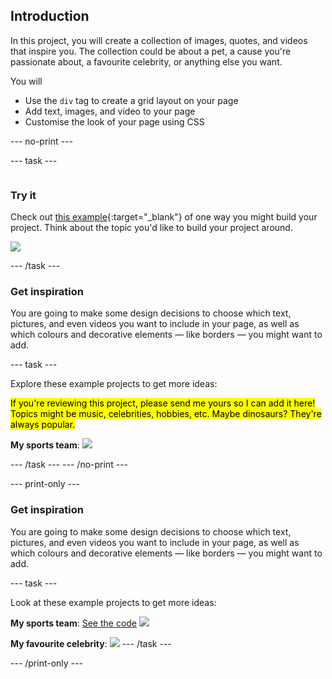 ## Introduction

In this project, you will create a collection of images, quotes, and videos that inspire you. The collection could be about a pet, a cause you're passionate about, a favourite celebrity, or anything else you want.

You will
+ Use the `div` tag to create a grid layout on your page
+ Add text, images, and video to your page
+ Customise the look of your page using CSS

--- no-print ---

--- task ---

<div style="display: flex; flex-wrap: wrap">
<div style="flex-basis: 175px; flex-grow: 1">  

### Try it 

Check out [this example](https://philhar.trinket.io/sites/project_4){:target="_blank"} of one way you might build your project. Think about the topic you'd like to build your project around.

<a href="https://philhar.trinket.io/sites/project_4" target="_blank"><img src="images/page_preview.png"></a>

--- /task ---

### Get inspiration 

You are going to make some design decisions to choose which text, pictures, and even videos you want to include in your page, as well as which colours and decorative elements — like borders — you might want to add.

--- task ---

Explore these example projects to get more ideas:

<mark>If you're reviewing this project, please send me yours so I can add it here! Topics might be music, celebrities, hobbies, etc. Maybe dinosaurs? They're always popular.</mark>

**My sports team**:
<a href="https://philhar.trinket.io/sites/my-favourite-team" target="_blank"><img src="images/team_page_preview.png"></a>

--- /task ---
--- /no-print ---

--- print-only ---

### Get inspiration 

You are going to make some design decisions to choose which text, pictures, and even videos you want to include in your page, as well as which colours and decorative elements — like borders — you might want to add.

--- task ---

Look at these example projects to get more ideas:

**My sports team**: [See the code](https://trinket.io/html/20ceb84b20)
<img src="images/team_page_preview.png">

**My favourite celebrity**:
<img src="images/page_preview.png">
--- /task ---

--- /print-only ---

